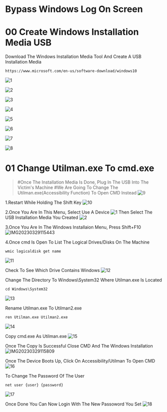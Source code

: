 # Bypass Windows Log On Screen

# 00 Create Windows Installation Media USB

Download The Windows Installation Media Tool And Create A USB Installation Media
```
https://www.microsoft.com/en-us/software-download/windows10
```
![1](https://user-images.githubusercontent.com/94680549/228337624-e885941f-77e0-446e-a49f-4f4d0eb76dd8.png)

![2](https://user-images.githubusercontent.com/94680549/228338047-b9e13f79-37d3-49c2-b227-7d4625318e16.png)

![3](https://user-images.githubusercontent.com/94680549/228354567-a62803ee-b028-44a3-aa12-731d07784744.png)

![4](https://user-images.githubusercontent.com/94680549/228354588-b2458a32-8136-450d-8572-90ebf1179be3.png)

![5](https://user-images.githubusercontent.com/94680549/228354600-e22fe889-3663-4b5f-bc6c-07c492018de9.png)

![6](https://user-images.githubusercontent.com/94680549/228354616-d8fc3abf-a305-40c9-afd1-941fd8f59f0d.png)

![7](https://user-images.githubusercontent.com/94680549/228354636-d78dcda2-9ef0-4476-9f3d-3eb9cd5da325.png)

![8](https://user-images.githubusercontent.com/94680549/228354647-dfd3312b-abef-47a2-972e-c8a2d77fcd40.png)


# 01 Change Utilman.exe To cmd.exe
>#Once The Installation Media Is Done, Plug In The USB Into The Victim's Machine
>#We Are Going To Change The Utilman.exe(Accessibility Function) To Open CMD Instead
![9](https://user-images.githubusercontent.com/94680549/228472093-4686d36e-e42e-4d44-86d7-d0e9b2784fc6.png)

1.Restart While Holding The Shift Key
![10](https://user-images.githubusercontent.com/94680549/228472285-e91d753e-e66c-4920-abd1-1b9bbbadafb9.png)

2.Once You Are In This Menu, Select Use A Device
![1](https://user-images.githubusercontent.com/94680549/228473575-eee0bd01-3650-4090-9cf6-d01a5145e819.jpg)
Then Select The USB Installation Media You Created
![2](https://user-images.githubusercontent.com/94680549/228473698-5e6c03f3-2389-409e-8222-a3650e14ae49.jpg)

3.Once You Are In The Windows Installaion Menu, Press Shift+F10
![IMG20230329115443](https://user-images.githubusercontent.com/94680549/228477409-2259ad21-34f7-43f5-a0ff-a2271af86832.jpg)


4.Once cmd Is Open
To List The Logical Drives/Disks On The Machine
```shell
wmic logicaldisk get name
```
![11](https://user-images.githubusercontent.com/94680549/228474816-f9cce337-4afd-4358-9eab-9e335cd47cf0.png)

Check To See Which Drive Contains Windows
![12](https://user-images.githubusercontent.com/94680549/228475150-2111c046-c4be-4c13-bed3-d8a766c1a1f2.png)

Change The Directory To Windows\System32 Where Utilman.exe Is Located
```shell
cd Windows\System32
```
![13](https://user-images.githubusercontent.com/94680549/228475750-8f59ef51-6583-4ae2-9268-a7f8f4818d2f.png)

Rename Utilman.exe To Utilman2.exe 
```shell
ren Utilman.exe Utilman2.exe
```
![14](https://user-images.githubusercontent.com/94680549/228475950-3f7f2de3-483f-4baf-ac43-711c662f7f62.png)

Copy cmd.exe As Utilman.exe
![15](https://user-images.githubusercontent.com/94680549/228476014-5fc12e2d-0af2-4794-ad6c-c3909ea3616a.png)

Once The Copy Is Successful Close CMD And The Windows Installation
![IMG20230329115809](https://user-images.githubusercontent.com/94680549/228478050-9c1c6aa8-9035-43de-9391-e02ece9a25f7.jpg)

Once The Device Boots Up, Click On Accessibility/Utilman To Open CMD
![16](https://user-images.githubusercontent.com/94680549/228478391-218aa8f3-19fa-4361-ad8b-9a524419b800.png)

To Change The Password Of The User
```shell
net user {user} {password}
```
![17](https://user-images.githubusercontent.com/94680549/228478711-df70880c-b9bd-4da1-9ce3-72d97ac131f2.png)

Once Done You Can Now Login With The New Passoword You Set
![18](https://user-images.githubusercontent.com/94680549/228478935-995dea38-f21b-419c-8671-68d667e9a6a0.png)



